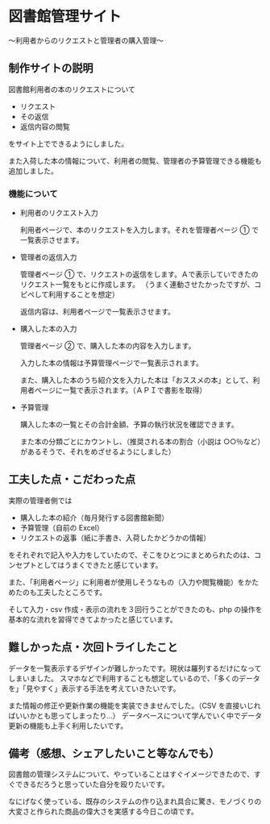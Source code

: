 # 図書館管理サイト

～利用者からのリクエストと管理者の購入管理～

## 制作サイトの説明

図書館利用者の本のリクエストについて

- リクエスト
- その返信
- 返信内容の閲覧

をサイト上でできるようにしました。

また入荷した本の情報について、利用者の閲覧、管理者の予算管理できる機能も追加しました。

### 機能について

- 利用者のリクエスト入力

  利用者ページで、本のリクエストを入力します。それを管理者ページ ① で一覧表示させます。

- 管理者の返信入力

  管理者ページ ① で、リクエストの返信をします。Ａで表示していできたのリクエスト一覧をもとに作成します。
  （うまく連動させたかったですが、コピペして利用することを想定）

  返信内容は、利用者ページで一覧表示させます。

- 購入した本の入力

  管理者ページ ② で、購入した本の内容を入力します。

  入力した本の情報は予算管理ページで一覧表示されます。

  また、購入した本のうち紹介文を入力した本は「おススメの本」として、利用者ページに一覧で表示されます。（ＡＰＩで書影を取得）

- 予算管理

  購入した本の一覧とその合計金額、予算の執行状況を確認できます。

  また本の分類ごとにカウントし、（推奨される本の割合（小説は ○○％など）があるそうで、それをめざせるようにしました）

## 工夫した点・こだわった点

実際の管理者側では

- 購入した本の紹介（毎月発行する図書館新聞）
- 予算管理（自前の Excel）
- リクエストの返事（紙に手書き、入荷したかどうかの情報）

をそれぞれで記入や入力をしていたので、そこをひとつにまとめられたのは、コンセプトとしてはうまくできたと感じています。

また、「利用者ページ」に利用者が使用しそうなもの（入力や閲覧機能）をかためたのも工夫したところです。

そして入力・csv 作成・表示の流れを３回行うことができたのも、php の操作を基本的な流れを習得できてよかったと感じています。

## 難しかった点・次回トライしたこと

データを一覧表示するデザインが難しかったです。現状は羅列するだけになってしまいました。
スマホなどで利用することも想定しているので、「多くのデータを」「見やすく」表示する手法を考えていきたいです。

また情報の修正や更新作業の機能を実装できませんでした。（CSV を直接いじればいいかとも思ってしまったり…）
データベースについて学んでいく中でデータ更新の機能も上手く利用したいです。

## 備考（感想、シェアしたいこと等なんでも）

図書館の管理システムについて、やっていることはすぐイメージできたので、すぐできるだろうと思っていた自分を殴りたいです。

なにげなく使っている、既存のシステムの作り込まれ具合に驚き、モノづくりの大変さと作られた商品の偉大さを実感する今日この頃です。
